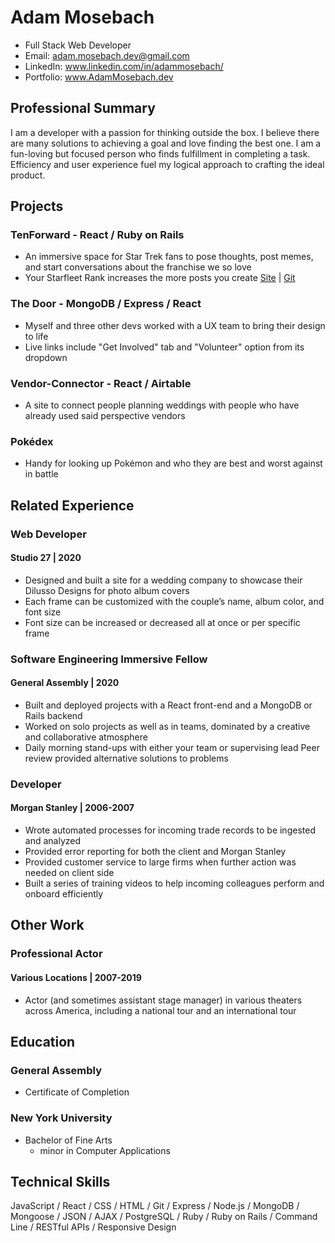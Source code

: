 # Adam Mosebach
* Full Stack Web Developer
* Email: adam.mosebach.dev@gmail.com
* LinkedIn: www.linkedin.com/in/adammosebach/
* Portfolio: www.AdamMosebach.dev


## Professional Summary
I am a developer with a passion for thinking outside the box. I believe there are many solutions to achieving a goal and love finding the best one.  I am a fun-loving but focused person who finds fulfillment in completing a task. Efficiency and user experience fuel my logical approach to crafting the ideal product.

## Projects

### TenForward - React / Ruby on Rails
* An immersive space for Star Trek fans to pose thoughts, post memes, and start conversations about the franchise we so love
* Your Starfleet Rank increases the more posts you create
  [Site](https://tenforward.netlify.app/) | [Git](https://github.com/adamjmosebach/TenForward)

### The Door - MongoDB / Express / React
* Myself and three other devs worked with a UX team to bring their design to life
* Live links include "Get Involved" tab and "Volunteer" option from its dropdown

### Vendor-Connector - React / Airtable
* A site to connect people planning weddings with people who have already used said perspective vendors

### Pokédex
* Handy for looking up Pokémon and who they are best and worst against in battle


## Related Experience

### Web Developer
#### Studio 27 | 2020

* Designed and built a site for a wedding company to showcase their Dilusso Designs for photo album covers
* Each frame can be customized with the couple’s name, album color, and font size
* Font size can be increased or decreased all at once or per specific frame


### Software Engineering Immersive Fellow
#### General Assembly | 2020

* Built and deployed projects with a React front-end and a MongoDB or Rails backend
* Worked on solo projects as well as in teams, dominated by a creative and collaborative atmosphere
* Daily morning stand-ups with either your team or supervising lead
Peer review provided alternative solutions to problems


### Developer
#### Morgan Stanley | 2006-2007

* Wrote automated processes for incoming trade records to be ingested and analyzed
* Provided error reporting for both the client and Morgan Stanley
* Provided customer service to large firms when further action was needed on client side
* Built a series of training videos to help incoming colleagues perform and onboard efficiently


## Other Work

### Professional Actor
#### Various Locations | 2007-2019

* Actor (and sometimes assistant stage manager) in various theaters across America, including a national tour and an international tour


## Education

### General Assembly  
* Certificate of Completion

### New York University
* Bachelor of Fine Arts 
    * minor in Computer Applications


## Technical Skills

JavaScript / 
React / 
CSS / 
HTML /
Git /
Express / 
Node.js / 
MongoDB / 
Mongoose / 
JSON / AJAX / 
PostgreSQL / 
Ruby / 
Ruby on Rails / 
Command Line / 
RESTful APIs / 
Responsive Design
